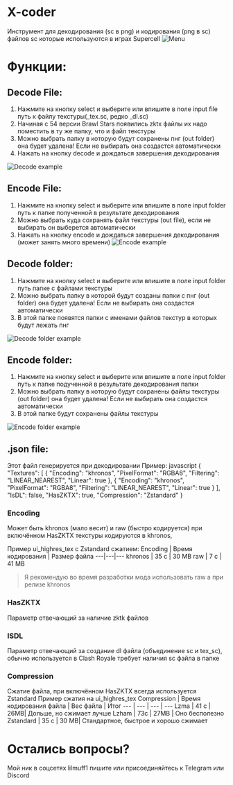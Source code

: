 #  X-coder
Инструмент для декодирования (sc в png) и кодирования (png в sc) файлов sc которые используются в играх Supercell
![Menu](https://github.com/lilmuff2/X-coder/blob/images/new_menu.png?raw=true)
# Функции:
## Decode File:
1. Нажмите на кнопку select и выберите или впишите в поле input file путь к файлу текстуры(_tex.sc, редко _dl.sc)
2. Начиная с 54 версии Brawl Stars появились zktx файлы их надо поместить в ту же папку, что и файл текстуры
3. Можно выбрать папку в которую будут сохранены пнг (out folder) она будет удалена! Если не выбирать она создастся автоматически
4. Нажать на кнопку decode и дождаться завершения декодирования

![Decode example](https://github.com/lilmuff2/X-coder/blob/images/new_decode.png?raw=true)
## Encode File:
1. Нажмите на кнопку select и выберите или впишите в поле input folder путь к папке полученной в результате декодирования
2. Можно выбрать куда сохранять файл текстуры (out file), если не выбирать он выберется автоматически
3. Нажать на кнопку encode и дождаться завершения декодирования (может занять много времени)
![Encode example](https://github.com/lilmuff2/X-coder/blob/images/new_encode.png?raw=true)
## Decode folder:
1. Нажмите на кнопку select и выберите или впишите в поле input folder путь папке с файлами текстуры
2. Можно выбрать папку в которой будут созданы папки с пнг (out folder) она будет удалена! Если не выбирать она создастся автоматически
3. В этой папке появятся папки с именами файлов текстур в которых будут лежать пнг

![Decode folder example](https://github.com/lilmuff2/X-coder/blob/images/new_decode_folder.png?raw=true)
## Encode folder:
1. Нажмите на кнопку select и выберите или впишите в поле input folder путь к папке подученной в результате декодирования папки
2. Можно выбрать папку в которую будут сохранены файлы текстуры (out folder) она будет удалена! Если не выбирать она создастся автоматически
3. В этой папке будут сохранены файлы текстуры

![Encode folder example](https://github.com/lilmuff2/X-coder/blob/images/new_encode_folder.png?raw=true)
## .json file:
Этот файл генерируется при декодировании Пример:
javascript
{
"Textures": [
{
"Encoding": "khronos",
"PixelFormat": "RGBA8",
"Filtering": "LINEAR_NEAREST",
"Linear": true
},
{
"Encoding": "khronos",
"PixelFormat": "RGBA8",
"Filtering": "LINEAR_NEAREST",
"Linear": true
}
],
"IsDL": false,
"HasZKTX": true,
"Compression": "Zstandard"
}


### Encoding
Может быть khronos (мало весит) и raw (быстро кодируется) при включённом HasZKTX текстуры кодируются в khronos,

Пример ui_highres_tex с Zstandard сжатием:
Encoding | Время кодирования | Размер файла
---|---|---
khronos | 35 с | 30 MB
raw | 7 с | 41 MB
> Я рекомендую во время разработки мода использовать raw а при релизе khronos
### HasZKTX
Параметр отвечающий за наличие zktk файлов
### ISDL
Параметр отвечающий за создание dl файла (объединение sc и tex_sc), обычно используется в Clash Royale требует наличия sc файла в папке
### Compression
Сжатие файла, при включённом HasZKTX всегда используется Zstandard
Пример сжатия на ui_highres_tex
Compression | Время кодирования файла | Вес файла | Итог
--- | --- | --- | ---
Lzma | 41 с | 26MB| Дольше, но сжимает лучше
Lzham | 73с | 27MB | Оно бесполезно
Zstandard | 35 с | 30 MB| Стандартное, быстрое и хорошо сжимает

# Остались вопросы?
Мой ник в соцсетях lilmuff1 пишите или присоединяйтесь к Telegram или Discord
